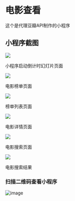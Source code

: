 # 电影查看 #

这个是代理豆瓣API制作的小程序

## 小程序截图 ##

![](https://github.com/lic121436/kandianying/blob/master/images/i1.jpg)

小程序启动倒计时幻灯片页面

![](https://github.com/lic121436/kandianying/blob/master/images/i3.jpg)

电影榜单页面

![](https://github.com/lic121436/kandianying/blob/master/images/i7.jpg)

榜单列表页面

![](https://github.com/lic121436/kandianying/blob/master/images/i5.jpg)

电影详情页面

![](https://github.com/lic121436/kandianying/blob/master/images/i6.jpg)

电影搜索页面

![](https://github.com/lic121436/kandianying/blob/master/images/i4.jpg)

电影搜索结果



### 扫描二维码查看小程序 ###

![image](https://github.com/lic121436/kandianying/blob/master/images/xcxewm.jpg)
